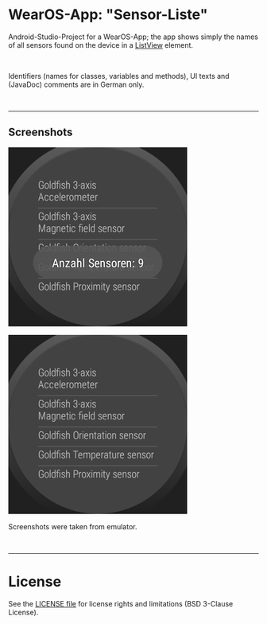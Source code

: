 # WearOS-App: "Sensor-Liste"

Android-Studio-Project for a WearOS-App; the app shows simply the names of all sensors
found on the device in a [ListView](https://developer.android.com/reference/android/widget/ListView) 
element.

<br>

Identifiers (names for classes, variables and methods), UI texts and (JavaDoc) comments are in German only.

<br>

----
## Screenshots

![Screenshot 1](screenshot_1.png)

![Screenshot 2](screenshot_2.png)

Screenshots were taken from emulator.

<br>

----
# License

See the [LICENSE file](LICENSE.md) for license rights and limitations (BSD 3-Clause License).